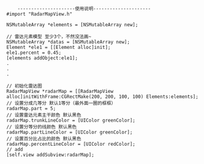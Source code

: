 

        ---------------------使用说明---------------------
    #import "RadarMapView.h"    
 
    NSMutableArray *elements = [NSMutableArray new];
    
    // 雷达元素模型 至少3个，不然没法画~
    NSMutableArray *datas = [NSMutableArray new];
    Element *ele1 = [[Element alloc]init];
    ele1.percent = 0.45;
    [elements addObject:ele1];
    .
    .
    .
 
    // 初始化雷达图
    RadarMapView *radarMap = [[RadarMapView alloc]initWithFrame:CGRectMake(200, 200, 100, 100) Elements:elements];
    // 设置分成几等分 默认1等分（最外面一圈的框框）
    radarMap.part = 5;
    // 设置雷达元素主干颜色 默认黑色
    radarMap.trunkLineColor = [UIColor greenColor];
    // 设置分等分的线颜色 默认黑色
    radarMap.partLineColor = [UIColor greenColor];
    // 设置百分比占比的颜色 默认黑色
    radarMap.percentLineColor = [UIColor redColor];
    // add
    [self.view addSubview:radarMap];


